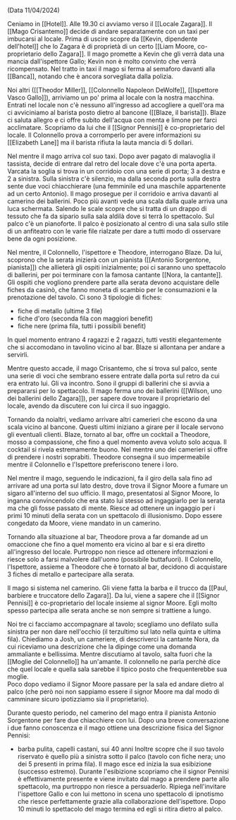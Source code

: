 (Data 11/04/2024)

Ceniamo in [[Hotel]].
Alle 19.30 ci avviamo verso il [[Locale Zagara]].
Il [[Mago Crisantemo]] decide di andare separatamente con un taxi per imbucarsi al locale. Prima di uscire scopre da [[Kevin, dipendente dell'hotel]] che lo Zagara è di proprietà di un certo [[Liam Moore, co-proprietario dello Zagara]]. Il mago promette a Kevin che gli verrà data una mancia dall'ispettore Gallo; Kevin non è molto convinto che verrà ricompensato.
Nel tratto in taxi il mago si ferma al semaforo davanti alla [[Banca]], notando che è ancora sorvegliata dalla polizia.

Noi altri ([[Theodor Miller]], [[Colonnello Napoleon DeWolfe]], [[Ispettore Vasco Gallo]]), arriviamo un po' prima al locale con la nostra macchina.
Entrati nel locale non c'è nessuno all'ingresso ad accogliere a quell'ora ma ci avviciniamo al barista posto dietro al bancone ([[Blaze, il barista]]).
Blaze ci saluta allegro e ci offre subito dell'acqua con menta e limone per farci acclimatare. Scopriamo da lui che il [[Signor Pennisi]] è co-proprietario del locale. 
Il Colonnello prova a corromperlo per avere informazioni su [[Elizabeth Lane]] ma il barista rifiuta la lauta mancia di 5 dollari. 

Nel mentre il mago arriva col suo taxi. Dopo aver pagato di malavoglia il tassista, decide di entrare dal retro del locale dove c'è una porta aperta. 
Varcata la soglia si trova in un corridoio con una serie di porta; 3 a destra e 2 a sinistra. Sulla sinistra c'è silenzio, ma dalla seconda porta sulla destra sente due voci chiacchierare (una femminile ed una maschile appartenente ad un certo Antonio).
Il mago prosegue per il corridoio e arriva davanti al camerino dei ballerini. Poco più avanti vede una scala dalla quale arriva una luca schermata. Salendo le scale scopre che si tratta di un drappo di tessuto che fa da sipario sulla sala aldilà dove si terrà lo spettacolo. Sul palco c'è un pianoforte. Il palco è posizionato al centro di una sala sullo stile di un anfiteatro con le varie file rialzate per dare a tutti modo di osservare bene da ogni posizione.

Nel mentre, il Colonnello, l'ispettore e Theodore, interrogano Blaze.
Da lui, scoprono che la serata inizierà con un pianista ([[Antonio Sorgentone, pianista]]) che allieterà gli ospiti inizialmente; poi ci saranno uno spettacolo di ballerini, per poi terminare con la famosa cantante [[Nora, la cantante]].
Gli ospiti che vogliono prendere parte alla serata devono acquistare delle fiches da casinò, che fanno moneta di scambio per le consumazioni e la prenotazione del tavolo.
Ci sono 3 tipologie di fiches:
- fiche di metallo (ultime 3 file)
- fiche d'oro (seconda fila con maggiori benefit)
- fiche nere (prima fila, tutti i possibili benefit)

In quel momento entrano 4 ragazzi e 2 ragazzi, tutti vestiti elegantemente che si accomodano in tavolino vicino al bar. Blaze si allontana per andare a servirli.

Mentre questo accade, il mago Crisantemo, che si trova sul palco, sente una serie di voci che sembrano essere entrate dalla porta sul retro da cui era entrato lui. Gli va incontro.
Sono il gruppi di ballerini che si avvia a prepararsi per lo spettacolo. Il mago ferma uno dei ballerini ([[Wilson, uno dei ballerini dello Zagara]]), per sapere dove trovare il proprietario del locale, avendo da discutere con lui circa il suo ingaggio.

Tornando da noialtri, vediamo arrivare altri camerieri che escono da una scala vicino al bancone. Questi ultimi iniziano a girare per il locale servono gli eventuali clienti.
Blaze, tornato al bar, offre un cocktail a Theodore, mosso a compassione, che fino a quel momento aveva voluto solo acqua.
Il cocktail si rivela estremamente buono. Nel mentre uno dei camerieri si offre di prendere i nostri soprabiti. Theodore consegna il suo impermeabile mentre il Colonnello e l'Ispettore preferiscono tenere i loro.

Nel mentre il mago, seguendo le indicazioni, fa il giro della sala fino ad arrivare ad una porta sul lato destro, dove trova il Signor Moore a fumare un sigaro all'interno del suo ufficio.
Il mago, presentatosi al Signor Moore, lo inganna convincendolo che era stato lui stesso ad ingaggiarlo per la serata ma che gli fosse passato di mente. Riesce ad ottenere un ingaggio per i primi 10 minuti della serata con un spettacolo di illusionismo. 
Dopo essere congedato da Moore, viene mandato in un camerino.

Tornando alla situazione al bar, Theodore prova a far domande ad un omaccione che fino a quel momento era vicino al bar e si era diretto all'ingresso del locale. Purtroppo non riesce ad ottenere informazioni e riesce solo a farsi malvolere dall'uomo (possibile buttafuori).
Il Colonnello, l'Ispettore, assieme a Theodore che è tornato al bar, decidono di acquistare 3 fiches di metallo e partecipare alla serata.

Il mago si sistema nel camerino. Gli viene fatta la barba e il trucco da [[Paul, barbiere e truccatore dello Zagara]]. Da lui, viene a sapere che il [[Signor Pennisi]] è co-proprietario del locale insieme al signor Moore. Egli molto spesso partecipa alle serata anche se non sempre si trattiene a lungo.

Noi tre ci facciamo accompagnare al tavolo; scegliamo uno defilato sulla sinistra per non dare nell'occhio (il terzultimo sul lato nella quinta e ultima fila).
Chiediamo a Josh, un cameriere, di descriverci la cantante Nora, da cui riceviamo una descrizione che la dipinge come una domanda ammaliante e bellissima.
Mentre discutiamo al tavolo, salta fuori che la [[Moglie del Colonnello]] ha un'amante. Il colonnello ne parla perchè dice che quel locale e quella sala sarebbe il tipico posto che frequenterebbe sua moglie.  
Poco dopo vediamo il Signor Moore passare per la sala ed andare dietro al palco (che però noi non sappiamo essere il signor Moore ma dal modo di camminare sicuro ipotizziamo sia il proprietario).

Durante questo periodo, nel camerino del mago entra il pianista Antonio Sorgentone per fare due chiacchiere con lui.
Dopo una breve conversazione i due fanno conoscenza e il mago ottiene una descrizione fisica del Signor Pennisi:
- barba pulita, capelli castani, sui 40 anni
Inoltre scopre che il suo tavolo riservato è quello più a sinistra sotto il palco (tavolo con fiche nera; uno dei 5 presenti in prima fila). 
Il mago esce ed inizia la sua esibizione (successo estremo).
Durante l'esibizione scopriamo che il signor Pennisi è effettivamente presente e viene invitato dal mago a prendere parte allo spettacolo, ma purtroppo non riesce a persuaderlo.
Ripiega nell'invitare l'ispettore Gallo e con lui mettono in scena uno spettacolo di ipnotismo che riesce perfettamente grazie alla collaborazione dell'ispettore.
Dopo 10 minuti lo spettacolo del mago termina ed egli si ritira dietro al palco.









